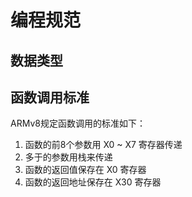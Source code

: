 # 编程规范

## 数据类型




## 函数调用标准

ARMv8规定函数调用的标准如下：

1. 函数的前8个参数用 X0 ~ X7 寄存器传递
2. 多于的参数用栈来传递
3. 函数的返回值保存在 X0 寄存器
4. 函数的返回地址保存在 X30 寄存器

